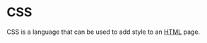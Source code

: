 # CSS 































































































































































































































































CSS is a language that can be used to add style to an [HTML](/wiki/HTML) page.
